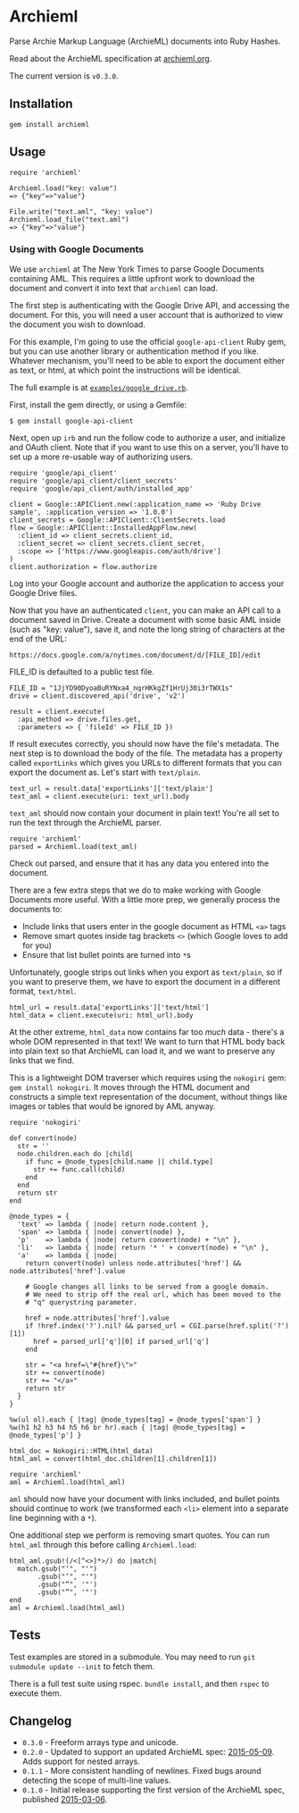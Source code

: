 # Archieml

Parse Archie Markup Language (ArchieML) documents into Ruby Hashes.

Read about the ArchieML specification at [archieml.org](http://archieml.org).

The current version is `v0.3.0`.

## Installation

`gem install archieml`

## Usage

```
require 'archieml'

Archieml.load("key: value")
=> {"key"=>"value"}

File.write("text.aml", "key: value")
Archieml.load_file("text.aml")
=> {"key"=>"value"}
```

### Using with Google Documents

We use `archieml` at The New York Times to parse Google Documents containing AML. This requires a little upfront work to download the document and convert it into text that `archieml` can load.

The first step is authenticating with the Google Drive API, and accessing the document. For this, you will need a user account that is authorized to view the document you wish to download.

For this example, I'm going to use the official `google-api-client` Ruby gem, but you can use another library or authentication method if you like. Whatever mechanism, you'll need to be able to export the document either as text, or html, at which point the instructions will be identical.

The full example is at [`examples/google_drive.rb`](https://github.com/newsdev/archieml-ruby/blob/master/examples/google_drive.rb).

First, install the gem directly, or using a Gemfile:

```
$ gem install google-api-client
```

Next, open up `irb` and run the follow code to authorize a user, and initialize and OAuth client. Note that if you want to use this on a server, you'll have to set up a more re-usable way of authorizing users.

```
require 'google/api_client'
require 'google/api_client/client_secrets'
require 'google/api_client/auth/installed_app'

client = Google::APIClient.new(:application_name => 'Ruby Drive sample', :application_version => '1.0.0')
client_secrets = Google::APIClient::ClientSecrets.load
flow = Google::APIClient::InstalledAppFlow.new(
  :client_id => client_secrets.client_id,
  :client_secret => client_secrets.client_secret,
  :scope => ['https://www.googleapis.com/auth/drive']
)
client.authorization = flow.authorize
```

Log into your Google account and authorize the application to access your Google Drive files.

Now that you have an authenticated `client`, you can make an API call to a document saved in Drive. Create a document with some basic AML inside (such as "key: value"), save it, and note the long string of characters at the end of the URL:

`https://docs.google.com/a/nytimes.com/document/d/[FILE_ID]/edit`

FILE_ID is defaulted to a public test file.

```
FILE_ID = "1JjYD90DyoaBuRYNxa4_nqrHKkgZf1HrUj30i3rTWX1s"
drive = client.discovered_api('drive', 'v2')

result = client.execute(
  :api_method => drive.files.get,
  :parameters => { 'fileId' => FILE_ID })
```

If result executes correctly, you should now have the file's metadata. The next step is to download the body of the file. The metadata has a property called `exportLinks` which gives you URLs to different formats that you can export the document as. Let's start with `text/plain`.

```
text_url = result.data['exportLinks']['text/plain']
text_aml = client.execute(uri: text_url).body
```

`text_aml` should now contain your document in plain text! You're all set to run the text through the ArchieML parser.

```
require 'archieml'
parsed = Archieml.load(text_aml)
```

Check out parsed, and ensure that it has any data you entered into the document.

There are a few extra steps that we do to make working with Google Documents more useful. With a little more prep, we generally process the documents to:

* Include links that users enter in the google document as HTML `<a>` tags
* Remove smart quotes inside tag brackets `<>` (which Google loves to add for you)
* Ensure that list bullet points are turned into `*`s

Unfortunately, google strips out links when you export as `text/plain`, so if you want to preserve them, we have to export the document in a different format, `text/html`.

```
html_url = result.data['exportLinks']['text/html']
html_data = client.execute(uri: html_url).body
```

At the other extreme, `html_data` now contains far too *much* data - there's a whole DOM represented in that text! We want to turn that HTML body back into plain text so that ArchieML can load it, and we want to preserve any links that we find.

This is a lightweight DOM traverser which requires using the `nokogiri` gem: `gem install nokogiri`. It moves through the HTML document and constructs a simple text representation of the document, without things like images or tables that would be ignored by AML anyway.

```
require 'nokogiri'

def convert(node)
  str = ''
  node.children.each do |child|
    if func = @node_types[child.name || child.type]
      str += func.call(child)
    end
  end
  return str
end

@node_types = {
  'text' => lambda { |node| return node.content },
  'span' => lambda { |node| convert(node) },
  'p'    => lambda { |node| return convert(node) + "\n" },
  'li'   => lambda { |node| return '* ' + convert(node) + "\n" },
  'a'    => lambda { |node|
    return convert(node) unless node.attributes['href'] && node.attributes['href'].value

    # Google changes all links to be served from a google domain.
    # We need to strip off the real url, which has been moved to the
    # "q" querystring parameter.

    href = node.attributes['href'].value
    if !href.index('?').nil? && parsed_url = CGI.parse(href.split('?')[1])
      href = parsed_url['q'][0] if parsed_url['q']
    end

    str = "<a href=\"#{href}\">"
    str += convert(node)
    str += "</a>"
    return str
  }
}

%w(ul ol).each { |tag| @node_types[tag] = @node_types['span'] }
%w(h1 h2 h3 h4 h5 h6 br hr).each { |tag| @node_types[tag] = @node_types['p'] }

html_doc = Nokogiri::HTML(html_data)
html_aml = convert(html_doc.children[1].children[1])

require 'archieml'
aml = Archieml.load(html_aml)
```

`aml` should now have your document with links included, and bullet points should continue to work (we transformed each `<li>` element into a separate line beginning with a `*`).

One additional step we perform is removing smart quotes. You can run `html_aml` through this before calling `Archieml.load`:

```
html_aml.gsub!(/<[^<>]*>/) do |match|
  match.gsub("‘", "'")
       .gsub("’", "'")
       .gsub("“", '"')
       .gsub("”", '"')
end
aml = Archieml.load(html_aml)
```

## Tests

Test examples are stored in a submodule. You may need to run `git submodule update --init` to fetch them.

There is a full test suite using rspec. `bundle install`, and then `rspec` to execute them.

## Changelog

* `0.3.0` - Freeform arrays type and unicode.
* `0.2.0` - Updated to support an updated ArchieML spec: [2015-05-09](http://archieml.org/spec/1.0/CR-20150509.html). Adds support for nested arrays.
* `0.1.1` - More consistent handling of newlines. Fixed bugs around detecting the scope of multi-line values.
* `0.1.0` - Initial release supporting the first version of the ArchieML spec, published [2015-03-06](http://archieml.org/spec/1.0/CR-20150306.html).
